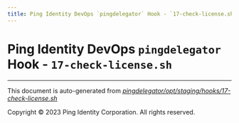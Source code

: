 ```yaml
---
title: Ping Identity DevOps `pingdelegator` Hook - `17-check-license.sh`
---
```


# Ping Identity DevOps `pingdelegator` Hook - `17-check-license.sh`

---
This document is auto-generated from _[pingdelegator/opt/staging/hooks/17-check-license.sh](https://github.com/pingidentity/pingidentity-docker-builds/blob/master/pingdelegator/opt/staging/hooks/17-check-license.sh)_

Copyright © 2023 Ping Identity Corporation. All rights reserved.
